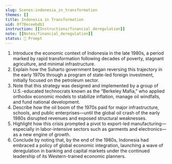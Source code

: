 ```yaml
---
slug: Scenes:indonesia_in_transformation
themes: []
title: Indonesia in Transformation
uid: 0f78eceebdb1
instruction: [[Instructions/financial_deregulation]]
note: [[Notes/financial_deregulation]]
status: 💬 Prompt
---
```

1. Introduce the economic context of Indonesia in the late 1980s, a period marked by rapid transformation following decades of poverty, stagnant agriculture, and minimal infrastructure.
2. Explain how the Suharto government began reversing this trajectory in the early 1970s through a program of state-led foreign investment, initially focused on the petroleum sector.
3. Note that this strategy was designed and implemented by a group of U.S.-educated technocrats known as the “Berkeley Mafia,” who applied orthodox economic models to stabilize inflation, manage oil windfalls, and fund national development.
4. Describe how the oil boom of the 1970s paid for major infrastructure, schools, and public enterprises—until the global oil crash of the early 1980s disrupted revenues and exposed structural weaknesses.
5. Highlight how this crisis prompted a pivot to export-led manufacturing—especially in labor-intensive sectors such as garments and electronics—as a new engine of growth.
6. Conclude by noting that, by the end of the 1980s, Indonesia had embraced a policy of global economic integration, launching a wave of deregulation in banking and capital markets under the continued leadership of its Western-trained economic planners.
